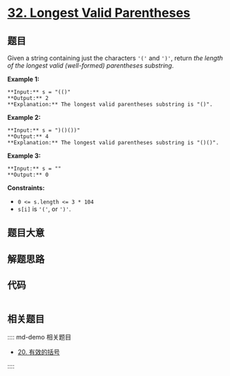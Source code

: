 # [32. Longest Valid Parentheses](https://leetcode.com/problems/longest-valid-parentheses)

## 题目

Given a string containing just the characters `'('` and `')'`, return _the
length of the longest valid (well-formed) parentheses_ _substring_.



**Example 1:**

    
    
    **Input:** s = "(()"
    **Output:** 2
    **Explanation:** The longest valid parentheses substring is "()".
    

**Example 2:**

    
    
    **Input:** s = ")()())"
    **Output:** 4
    **Explanation:** The longest valid parentheses substring is "()()".
    

**Example 3:**

    
    
    **Input:** s = ""
    **Output:** 0
    



**Constraints:**

  * `0 <= s.length <= 3 * 104`
  * `s[i]` is `'('`, or `')'`.


## 题目大意

## 解题思路

## 代码

```javascript

```

## 相关题目

:::: md-demo 相关题目
- [20. 有效的括号](./0020.md)

::::
